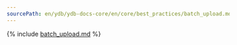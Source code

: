 ```yaml
---
sourcePath: en/ydb/ydb-docs-core/en/core/best_practices/batch_upload.md
---
```

{% include [batch_upload.md](_includes/batch_upload.md) %}

